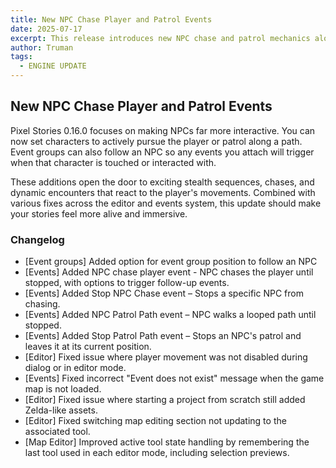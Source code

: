 ```yaml
---
title: New NPC Chase Player and Patrol Events
date: 2025-07-17
excerpt: This release introduces new NPC chase and patrol mechanics along with a way to tie event triggers to an NPC's position.
author: Truman
tags:
  - ENGINE UPDATE
---
```


## New NPC Chase Player and Patrol Events

Pixel Stories 0.16.0 focuses on making NPCs far more interactive. You can now set characters to actively pursue the player or patrol along a path. Event groups can also follow an NPC so any events you attach will trigger when that character is touched or interacted with.

These additions open the door to exciting stealth sequences, chases, and dynamic encounters that react to the player's movements. Combined with various fixes across the editor and events system, this update should make your stories feel more alive and immersive.

### Changelog

- [Event groups] Added option for event group position to follow an NPC
- [Events] Added NPC chase player event - NPC chases the player until stopped, with options to trigger follow-up events.
- [Events] Added Stop NPC Chase event – Stops a specific NPC from chasing.
- [Events] Added NPC Patrol Path event – NPC walks a looped path until stopped.
- [Events] Added Stop Patrol Path event – Stops an NPC's patrol and leaves it at its current position.
- [Editor] Fixed issue where player movement was not disabled during dialog or in editor mode.
- [Events] Fixed incorrect "Event does not exist" message when the game map is not loaded.
- [Editor] Fixed issue where starting a project from scratch still added Zelda-like assets.
- [Editor] Fixed switching map editing section not updating to the associated tool.
- [Map Editor] Improved active tool state handling by remembering the last tool used in each editor mode, including selection previews.
